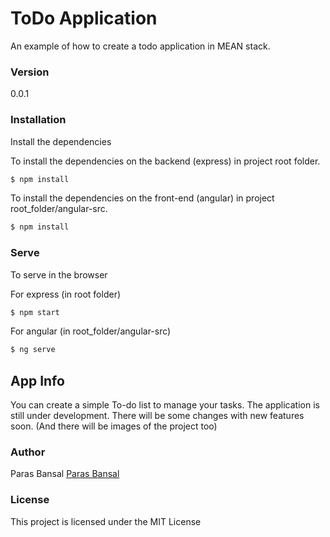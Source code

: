# ToDo Application

An example of how to create a todo application in MEAN stack.

### Version
0.0.1


### Installation

Install the dependencies

To install the dependencies on the backend (express) in project root folder.
```sh
$ npm install
```

To install the dependencies on the front-end (angular) in project root_folder/angular-src.
```sh
$ npm install
```

### Serve
To serve in the browser

For express (in root folder)
```sh
$ npm start
```

For angular (in root_folder/angular-src)

```sh
$ ng serve
```

## App Info

You can create a simple To-do list to manage your tasks. The application is still under development. There will be some changes with new features soon. (And there will be images of the project too)

### Author

Paras Bansal
[Paras Bansal](http://www.parasbansal.com)

### License

This project is licensed under the MIT License